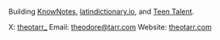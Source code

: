 Building [KnowNotes](https://knownotes.ai), [latindictionary.io](https://latindictionary.io), and [Teen Talent](https://teentalent.co).

X: [theotarr_](https://x.com/theotarr_)
Email: theodore@tarr.com
Website: [theotarr.com](https://theotarr.com)
